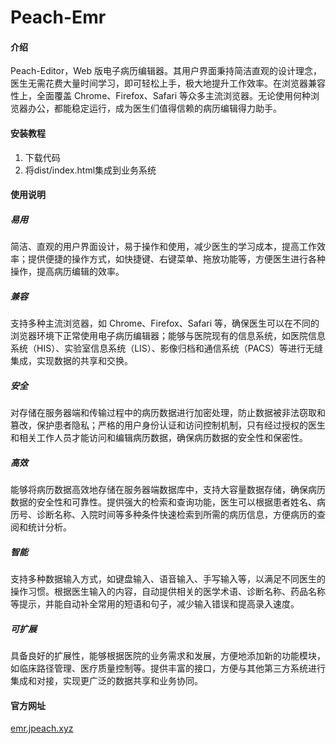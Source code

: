 # Peach-Emr

#### 介绍
Peach-Editor，Web 版电子病历编辑器。其用户界面秉持简洁直观的设计理念，医生无需花费大量时间学习，即可轻松上手，极大地提升工作效率。在浏览器兼容性上，全面覆盖 Chrome、Firefox、Safari 等众多主流浏览器。无论使用何种浏览器办公，都能稳定运行，成为医生们值得信赖的病历编辑得力助手。

#### 安装教程

1.  下载代码
2.  将dist/index.html集成到业务系统

#### 使用说明

##### 易用
简洁、直观的用户界面设计，易于操作和使用，减少医生的学习成本，提高工作效率；提供便捷的操作方式，如快捷键、右键菜单、拖放功能等，方便医生进行各种操作，提高病历编辑的效率。
##### 兼容
支持多种主流浏览器，如 Chrome、Firefox、Safari 等，确保医生可以在不同的浏览器环境下正常使用电子病历编辑器；能够与医院现有的信息系统，如医院信息系统（HIS）、实验室信息系统（LIS）、影像归档和通信系统（PACS）等进行无缝集成，实现数据的共享和交换。
##### 安全
对存储在服务器端和传输过程中的病历数据进行加密处理，防止数据被非法窃取和篡改，保护患者隐私；严格的用户身份认证和访问控制机制，只有经过授权的医生和相关工作人员才能访问和编辑病历数据，确保病历数据的安全性和保密性。
##### 高效
能够将病历数据高效地存储在服务器端数据库中，支持大容量数据存储，确保病历数据的安全性和可靠性。提供强大的检索和查询功能，医生可以根据患者姓名、病历号、诊断名称、入院时间等多种条件快速检索到所需的病历信息，方便病历的查阅和统计分析。
##### 智能
支持多种数据输入方式，如键盘输入、语音输入、手写输入等，以满足不同医生的操作习惯。根据医生输入的内容，自动提供相关的医学术语、诊断名称、药品名称等提示，并能自动补全常用的短语和句子，减少输入错误和提高录入速度。
##### 可扩展
具备良好的扩展性，能够根据医院的业务需求和发展，方便地添加新的功能模块，如临床路径管理、医疗质量控制等。提供丰富的接口，方便与其他第三方系统进行集成和对接，实现更广泛的数据共享和业务协同。



#### 官方网址

[emr.jpeach.xyz](https:/emr.jpeach.xyz)
